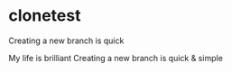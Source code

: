 # clonetest
Creating a new branch is quick

My life is brilliant
Creating a new branch is quick & simple

